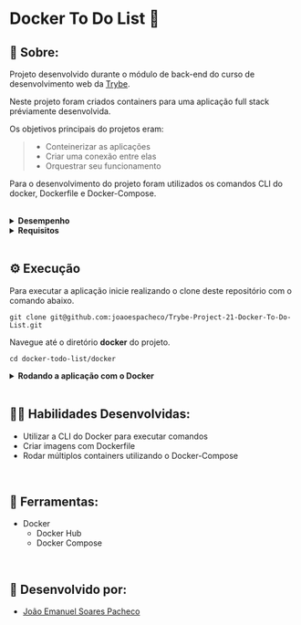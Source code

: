 # Docker To Do List 🐳

## 📄 Sobre:

Projeto desenvolvido durante o módulo de back-end do curso de desenvolvimento web da [Trybe](https://www.betrybe.com/).

Neste projeto foram criados containers para uma aplicação full stack préviamente desenvolvida.

Os objetivos principais do projetos eram:
> * Conteinerizar as aplicações
> * Criar uma conexão entre elas
> * Orquestrar seu funcionamento

Para o desenvolvimento do projeto foram utilizados os comandos CLI do docker, Dockerfile e Docker-Compose.

</br>
<details>
<summary><strong>Desempenho</strong></summary>
Aprovado com 100% de desempenho em todos os requisitos

![image](https://user-images.githubusercontent.com/99846604/211217996-3a3c33b2-83e9-4ed0-95fe-be120f60ec89.png)

</details>

<details>
<summary><strong>Requisitos</strong></summary>
</br>
<strong>Requisitos obrigatórios:</strong> </br>

</br>
Comandos docker: </br>
1. Crie um container em modo interativo, sem rodá-lo, nomeando-o como "01container" e utilizando a imagem "alpine" na versão "3.12" </br>
2. Inicie o container "01container" </br>
3. Liste os containers filtrando pelo nome "01container" </br>
4. Execute o comando "cat /etc/os-release" no container "01container" sem se acoplar a ele </br>
5. Remova o container "01container" </br>
6. Faça o download da imagem "nginx" com a versão "1.21.3-alpine" sem criar ou rodar um container </br>
7. Rode um novo container com a imagem  "nginx" com a versão "1.21.3-alpine" em segundo plano nomeando-o como "02images" e mapeando sua porta padrão de acesso para porta "3000" do sistema hospedeiro </br>
8. Pare o container "02images" que está em andamento </br>
</br>

Dockerfile: </br>
9. Gere uma build a partir do Dockerfile do "back-end" do "todo-app" nomeando a imagem para "todobackend" </br>
10. Gere uma build a partir do Dockerfile do "front-end" do "todo-app" nomeando a imagem para "todofrontend" </br>
11. Gere uma build a partir do Dockerfile dos "testes" do "todo-app" nomeando a imagem para "todotests" </br>

<strong>Requisitos bônus:</strong> </br>

Docker-compose: </br>
12. Suba uma orquestração em segundo plano com o docker-compose de forma que "backend", "frontend" e "tests" consigam se comunicar </br>
</details>
</br>

## ⚙️ Execução

Para executar a aplicação inicie realizando o clone deste repositório com o comando abaixo.

    git clone git@github.com:joaoespacheco/Trybe-Project-21-Docker-To-Do-List.git
    
Navegue até o diretório **docker** do projeto.

    cd docker-todo-list/docker

<details>
   <summary><strong>Rodando a aplicação com o Docker</strong></summary> 
  </br>
  
  <strong>Obs:</strong> Para rodar a aplicação dessa forma você deve ter o [Docker](https://www.docker.com/) instalado na sua máquina.
  
  </br>
  
  Instale as depedências do projeto na pasta back-end, fornt-end e tests rodando o comando abaixo em cada pasta

        npm install
  
  Na pasta docker do projeto, suba o container <strong>todofront</strong>, <strong>todoback</strong> e <strong>todotests</strong> utilizando o docker-compose.yml. 
  
Utilize o comando abaixo.

        docker-compose up -d

Entre no terminal do container de back-end com o comando:

        docker exec -it docker-todoback-1 bin/sh

Dentro do terminal, inicie o servidor

        npm run dev
        
 Entre no terminal do container de front-end com o comando:
    
        docker exec -it docker-todofront-1 bin/sh
        
 Inicie a aplicação react com o comando abaixo dentro do terminal do container
    
        npm start

</details>
<br/>

## 🤹🏽 Habilidades Desenvolvidas:
* Utilizar a CLI do Docker para executar comandos
* Criar imagens com Dockerfile
* Rodar múltiplos containers utilizando o Docker-Compose

</br>

## 🧰 Ferramentas:
* Docker
  * Docker Hub
  * Docker Compose
</br>

## 📝 Desenvolvido por:
* [João Emanuel Soares Pacheco](https://github.com/joaoespacheco)

